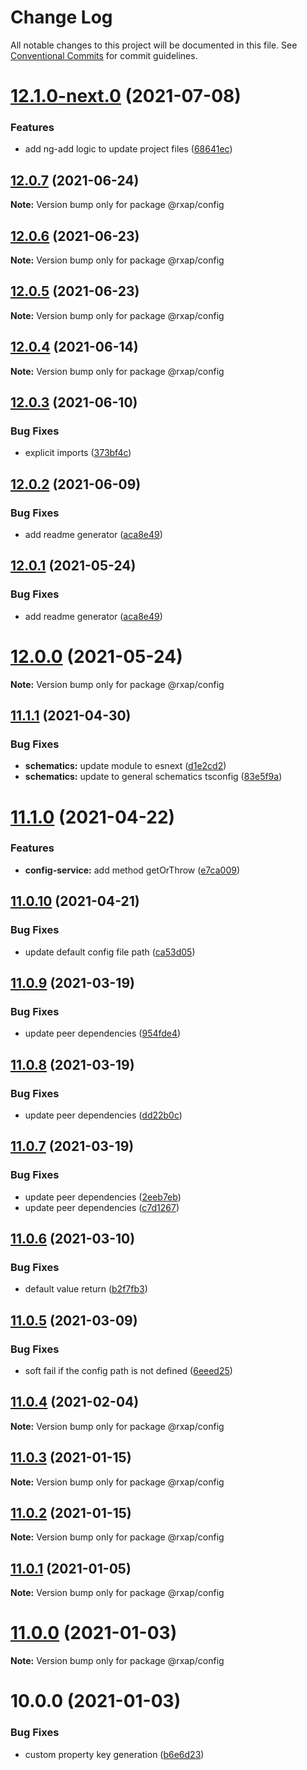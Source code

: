 # Change Log

All notable changes to this project will be documented in this file.
See [Conventional Commits](https://conventionalcommits.org) for commit guidelines.

# [12.1.0-next.0](https://gitlab.com/rxap/packages/compare/@rxap/config@12.0.7...@rxap/config@12.1.0-next.0) (2021-07-08)


### Features

* add ng-add logic to update project files ([68641ec](https://gitlab.com/rxap/packages/commit/68641ec726e2f12c4e9481f0943801b5d901845e))





## [12.0.7](https://gitlab.com/rxap/packages/compare/@rxap/config@12.0.6...@rxap/config@12.0.7) (2021-06-24)

**Note:** Version bump only for package @rxap/config





## [12.0.6](https://gitlab.com/rxap/packages/compare/@rxap/config@12.0.5...@rxap/config@12.0.6) (2021-06-23)

**Note:** Version bump only for package @rxap/config





## [12.0.5](https://gitlab.com/rxap/packages/compare/@rxap/config@12.0.4...@rxap/config@12.0.5) (2021-06-23)

**Note:** Version bump only for package @rxap/config





## [12.0.4](https://gitlab.com/rxap/packages/compare/@rxap/config@12.0.3...@rxap/config@12.0.4) (2021-06-14)

**Note:** Version bump only for package @rxap/config





## [12.0.3](https://gitlab.com/rxap/packages/compare/@rxap/config@12.0.2...@rxap/config@12.0.3) (2021-06-10)


### Bug Fixes

* explicit imports ([373bf4c](https://gitlab.com/rxap/packages/commit/373bf4c739deb42441db92dd6b043b9af723d25f))





## [12.0.2](https://gitlab.com/rxap/packages/compare/@rxap/config@11.1.2...@rxap/config@12.0.2) (2021-06-09)


### Bug Fixes

* add readme generator ([aca8e49](https://gitlab.com/rxap/packages/commit/aca8e495f06d81edf14e56fdd1e6a3c2d7de4c50))





## [12.0.1](https://gitlab.com/rxap/packages/compare/@rxap/config@12.0.0...@rxap/config@12.0.1) (2021-05-24)


### Bug Fixes

* add readme generator ([aca8e49](https://gitlab.com/rxap/packages/commit/aca8e495f06d81edf14e56fdd1e6a3c2d7de4c50))





# [12.0.0](https://gitlab.com/rxap/packages/compare/@rxap/config@11.1.1...@rxap/config@12.0.0) (2021-05-24)

**Note:** Version bump only for package @rxap/config





## [11.1.1](https://gitlab.com/rxap/packages/compare/@rxap/config@11.1.0...@rxap/config@11.1.1) (2021-04-30)


### Bug Fixes

* **schematics:** update module to esnext ([d1e2cd2](https://gitlab.com/rxap/packages/commit/d1e2cd252f3866471935131187b3acaefe2cca82))
* **schematics:** update to general schematics tsconfig ([83e5f9a](https://gitlab.com/rxap/packages/commit/83e5f9a0cf1810686a503425d87a5e4ae30b8c84))





# [11.1.0](https://gitlab.com/rxap/packages/compare/@rxap/config@11.0.10...@rxap/config@11.1.0) (2021-04-22)


### Features

* **config-service:** add method getOrThrow ([e7ca009](https://gitlab.com/rxap/packages/commit/e7ca00931d9d5017f54d3d5482864b180fccafd4))





## [11.0.10](https://gitlab.com/rxap/packages/compare/@rxap/config@11.0.9...@rxap/config@11.0.10) (2021-04-21)


### Bug Fixes

* update default config file path ([ca53d05](https://gitlab.com/rxap/packages/commit/ca53d05eb9605d35bda1fac41ee3c3c09683f0b0))





## [11.0.9](https://gitlab.com/rxap/packages/compare/@rxap/config@11.0.8...@rxap/config@11.0.9) (2021-03-19)


### Bug Fixes

* update peer dependencies ([954fde4](https://gitlab.com/rxap/packages/commit/954fde47836ff0c1f25a77c33ff871ddc7685b6c))





## [11.0.8](https://gitlab.com/rxap/packages/compare/@rxap/config@11.0.7...@rxap/config@11.0.8) (2021-03-19)


### Bug Fixes

* update peer dependencies ([dd22b0c](https://gitlab.com/rxap/packages/commit/dd22b0ce053bc266c7aea659a2faf3be39f424e7))





## [11.0.7](https://gitlab.com/rxap/packages/compare/@rxap/config@11.0.6...@rxap/config@11.0.7) (2021-03-19)


### Bug Fixes

* update peer dependencies ([2eeb7eb](https://gitlab.com/rxap/packages/commit/2eeb7eb85eedd6d610e855dc1724c7153cf01fd0))
* update peer dependencies ([c7d1267](https://gitlab.com/rxap/packages/commit/c7d12671f3efc198985cddee92caa2558e74b023))





## [11.0.6](https://gitlab.com/rxap/packages/compare/@rxap/config@11.0.5...@rxap/config@11.0.6) (2021-03-10)


### Bug Fixes

* default value return ([b2f7fb3](https://gitlab.com/rxap/packages/commit/b2f7fb33fa1187feb06332cd5d42341f322f71bc))





## [11.0.5](https://gitlab.com/rxap/packages/compare/@rxap/config@11.0.4...@rxap/config@11.0.5) (2021-03-09)


### Bug Fixes

* soft fail if the config path is not defined ([6eeed25](https://gitlab.com/rxap/packages/commit/6eeed2545e0603c6e8b852351fec52fe03d916c0))





## [11.0.4](https://gitlab.com/rxap/packages/compare/@rxap/config@11.0.3...@rxap/config@11.0.4) (2021-02-04)

**Note:** Version bump only for package @rxap/config





## [11.0.3](https://gitlab.com/rxap/packages/compare/@rxap/config@11.0.2...@rxap/config@11.0.3) (2021-01-15)

**Note:** Version bump only for package @rxap/config





## [11.0.2](https://gitlab.com/rxap/packages/compare/@rxap/config@10.1.0...@rxap/config@11.0.2) (2021-01-15)

**Note:** Version bump only for package @rxap/config





## [11.0.1](https://gitlab.com/rxap/packages/compare/@rxap/config@11.0.0...@rxap/config@11.0.1) (2021-01-05)

**Note:** Version bump only for package @rxap/config





# [11.0.0](https://gitlab.com/rxap/packages/compare/@rxap/config@10.0.0...@rxap/config@11.0.0) (2021-01-03)

**Note:** Version bump only for package @rxap/config





# 10.0.0 (2021-01-03)


### Bug Fixes

* custom property key generation ([b6e6d23](https://gitlab.com/rxap/packages/commit/b6e6d23215f0b35e0de2d35003b186a3d435b8e4))

